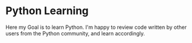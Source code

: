 # Python Learning
Here my Goal is to learn Python. I'm happy to review code written by other users from the Python community, and learn accordingly.
